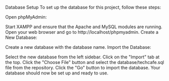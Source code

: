 Database Setup
To set up the database for this project, follow these steps:

Open phpMyAdmin:

Start XAMPP and ensure that the Apache and MySQL modules are running.
Open your web browser and go to http://localhost/phpmyadmin.
Create a New Database:

Create a new database with the database name.
Import the Database:

Select the new database from the left sidebar.
Click on the "Import" tab at the top.
Click the "Choose File" button and select the database/techcafe.sql file from the repository.
Click the "Go" button to import the database.
Your database should now be set up and ready to use.
